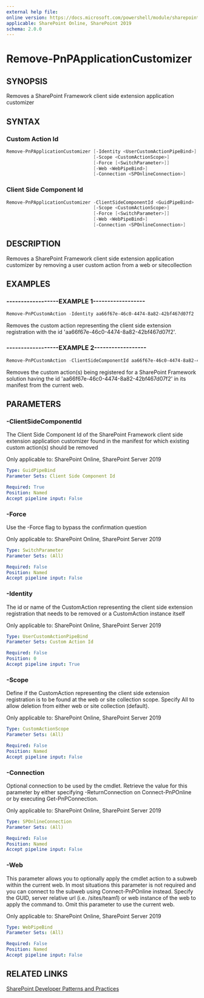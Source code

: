 ```yaml
---
external help file:
online version: https://docs.microsoft.com/powershell/module/sharepoint-pnp/remove-pnpapplicationcustomizer
applicable: SharePoint Online, SharePoint 2019
schema: 2.0.0
---
```

# Remove-PnPApplicationCustomizer

## SYNOPSIS
Removes a SharePoint Framework client side extension application customizer

## SYNTAX 

### Custom Action Id
```powershell
Remove-PnPApplicationCustomizer [-Identity <UserCustomActionPipeBind>]
                                [-Scope <CustomActionScope>]
                                [-Force [<SwitchParameter>]]
                                [-Web <WebPipeBind>]
                                [-Connection <SPOnlineConnection>]
```

### Client Side Component Id
```powershell
Remove-PnPApplicationCustomizer -ClientSideComponentId <GuidPipeBind>
                                [-Scope <CustomActionScope>]
                                [-Force [<SwitchParameter>]]
                                [-Web <WebPipeBind>]
                                [-Connection <SPOnlineConnection>]
```

## DESCRIPTION
Removes a SharePoint Framework client side extension application customizer by removing a user custom action from a web or sitecollection

## EXAMPLES

### ------------------EXAMPLE 1------------------
```powershell
Remove-PnPCustomAction -Identity aa66f67e-46c0-4474-8a82-42bf467d07f2
```

Removes the custom action representing the client side extension registration with the id 'aa66f67e-46c0-4474-8a82-42bf467d07f2'.

### ------------------EXAMPLE 2------------------
```powershell
Remove-PnPCustomAction -ClientSideComponentId aa66f67e-46c0-4474-8a82-42bf467d07f2 -Scope web
```

Removes the custom action(s) being registered for a SharePoint Framework solution having the id 'aa66f67e-46c0-4474-8a82-42bf467d07f2' in its manifest from the current web.

## PARAMETERS

### -ClientSideComponentId
The Client Side Component Id of the SharePoint Framework client side extension application customizer found in the manifest for which existing custom action(s) should be removed

Only applicable to: SharePoint Online, SharePoint Server 2019

```yaml
Type: GuidPipeBind
Parameter Sets: Client Side Component Id

Required: True
Position: Named
Accept pipeline input: False
```

### -Force
Use the -Force flag to bypass the confirmation question

Only applicable to: SharePoint Online, SharePoint Server 2019

```yaml
Type: SwitchParameter
Parameter Sets: (All)

Required: False
Position: Named
Accept pipeline input: False
```

### -Identity
The id or name of the CustomAction representing the client side extension registration that needs to be removed or a CustomAction instance itself

Only applicable to: SharePoint Online, SharePoint Server 2019

```yaml
Type: UserCustomActionPipeBind
Parameter Sets: Custom Action Id

Required: False
Position: 0
Accept pipeline input: True
```

### -Scope
Define if the CustomAction representing the client side extension registration is to be found at the web or site collection scope. Specify All to allow deletion from either web or site collection (default).

Only applicable to: SharePoint Online, SharePoint Server 2019

```yaml
Type: CustomActionScope
Parameter Sets: (All)

Required: False
Position: Named
Accept pipeline input: False
```

### -Connection
Optional connection to be used by the cmdlet. Retrieve the value for this parameter by either specifying -ReturnConnection on Connect-PnPOnline or by executing Get-PnPConnection.

Only applicable to: SharePoint Online, SharePoint Server 2019

```yaml
Type: SPOnlineConnection
Parameter Sets: (All)

Required: False
Position: Named
Accept pipeline input: False
```

### -Web
This parameter allows you to optionally apply the cmdlet action to a subweb within the current web. In most situations this parameter is not required and you can connect to the subweb using Connect-PnPOnline instead. Specify the GUID, server relative url (i.e. /sites/team1) or web instance of the web to apply the command to. Omit this parameter to use the current web.

Only applicable to: SharePoint Online, SharePoint Server 2019

```yaml
Type: WebPipeBind
Parameter Sets: (All)

Required: False
Position: Named
Accept pipeline input: False
```

## RELATED LINKS

[SharePoint Developer Patterns and Practices](https://aka.ms/sppnp)